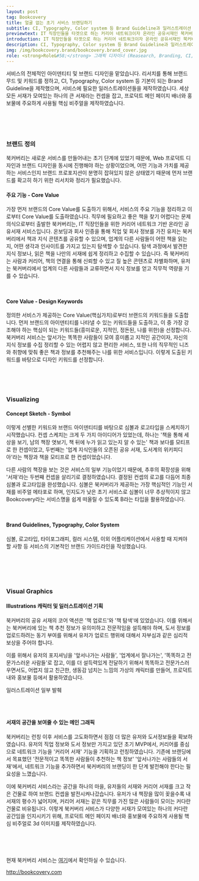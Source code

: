 ```yaml
---
layout: post
tag: Bookcovery
title: 얼굴 없는 초기 서비스 브랜딩하기
subtitle: CI, Typography, Color system 등 Brand Guideline과 일러스트레이션
previewtext: IT 직장인들을 타겟으로 하는 커리어 네트워크이자 온라인 공유서재인 북커버리의 브랜딩 작업입니다. CI, Typography, Color system 등 기본이 되는 Brand Guideline을 잡고, 서비스에 다양하게 사용될 일러스트레이션을 제작하였습니다. 아이덴티티 디자인을 진행하였습니다.
introduction: IT 직장인들을 타겟으로 하는 커리어 네트워크이자 온라인 공유서재인 북커버리의 브랜딩 작업입니다. Book과 Discovery를 합친 Bookcovery(북커버리)는 네트워킹을 통해 직무적으로 필요한 책을 발견, 탐색할 수 있게 해주는 서비스입니다. CI, Typography, Color system 등 기본이 되는 Brand Guideline을 잡고, 서비스에 다양하게 사용될 일러스트레이션을 제작하였습니다. 아이덴티티 디자인을 진행하였습니다.
description: CI, Typography, Color system 등 Brand Guideline과 일러스트레이션
img: /img/bookcovery.brand/bookcovery.brand_cover.jpg
role: <strong>Role&#58;</strong> 그래픽 디자이너 (Reasearch, Branding, CI, Brand Guidelines, Illustrations, Visual Graphics) <br> <strong>Advisor&#58;</strong> PM&디자이너 1명 <br> <strong>Date&#58;</strong> Feb 2020 ~ August 2021 <br> <strong>Tools&#58;</strong> Figma, Illustrator, Photoshop, Cinema4D, Lightroom
---
```


서비스의 전체적인 아이덴티티 및 브랜드 디자인을 맡았습니다. 리서치를 통해 브랜드 무드 및 키워드를 정하고, CI, Typography, Color system 등 기본이 되는 Brand Guideline을 제작했으며, 서비스에 필요한 일러스트레이션들을 제작하였습니다. 세상 모든 서재가 모여있는 하나의 큰 서재라는 컨셉을 잡고, 프로덕트 메인 페이지 배너와 홍보물에 주요하게 사용될 핵심 비주얼을 제작하였습니다.

<br><br><br>

### 브랜드 정의

북커버리는 새로운 서비스를 만들어내는 초기 단계에 있었기 때문에, Web 프로덕트 디자인과 브랜드 디자인을 동시에 진행해야 하는 상황이었으며, 어떤 기능과 가치를 제공하는 서비스인지 브랜드 프로포지션이 분명히 잡혀있지 않은 상태였기 때문에 먼저 브랜드를 확고히 하기 위한 리서치와 정리가 필요했습니다. 

#### 주요 기능 - Core Value

가장 먼저 브랜드의 Core Value를 도출하기 위해서, 서비스의 주요 기능을 정리하고 이로부터 Core Value를 도출하였습니다. 직무에 필요하고 좋은 책을 찾기 어렵다는 문제의식으로부터 출발한 북커버리는, IT 직장인들을 위한 커리어 네트워크 기반 온라인 공유서재 서비스입니다. 온보딩과 회사 인증을 통해 직업 및 회사 정보를 가진 유저는 북커버리에서 책과 지식 콘텐츠를 공유할 수 있으며, 업계의 다른 사람들이 어떤 책을 읽는지, 어떤 생각과 인사이트를 가지고 있는지 탐색할 수 있습니다. 탐색 과정에서 발견한 지식 정보나, 읽은 책을 나만의 서재에 쉽게 정리하고 수집할 수 있습니다. 
즉 북커버리는 사람과 커리어, 책의 연결을 통해 신뢰할 수 있고 질 높은 콘텐츠로 차별화하며, 유저는 북커버리에서 업계의 다른 사람들과 교류하면서 지식 정보를 얻고 직무적 역량을 기를 수 있습니다. 

<div class="img_row">
	<img class="col three" src="
    {{ site.baseurl }}/img/bookcovery.brand/bookcovery.brand.01.jpg" alt="" title="bookcovery.brand.01"/>
</div>

<br>

#### Core Value - Design Keywords

<div class="img_row">
	<img class="col three" src="
    {{ site.baseurl }}/img/bookcovery.brand/bookcovery.brand.02.jpg" alt="" title="bookcovery.brand.02"/>
</div>
정의한 서비스가 제공하는 Core Value(핵심가치)로부터 브랜드의 키워드들을 도출합니다. 먼저 브랜드의 아이덴티티를 나타낼 수 있는 키워드들을 도출하고, 이 중 가장 강조해야 하는 핵심이 되는 키워드들(흥미로운, 지적인, 정돈된, 나를 위한)을 선정합니다. 북커버리 서비스는 앞서가는 똑똑한 사람들이 모여 흥미롭고 지적인 공간이자, 자신의 지식 정보를 수집 정리할 수 있는 어렵지 않고 편리한 서비스, 또한 나의 직무적인 니즈와 취향에 맞춰 좋은 책과 정보를 추천해주는 나를 위한 서비스입니다. 이렇게 도출된 키워드를 바탕으로 디자인 키워드를 선정합니다.

<br><br><br>

### Visualizing
#### Concept Sketch - Symbol
이렇게 선별한 키워드와 브랜드 아이덴티티를 바탕으로 심볼과 로고타입을 스케치하기 시작했습니다. 컨셉 스케치는 크게 두 가지 아이디어가 있었는데, 하나는 '책을 통해 세상을 보기, 남의 책장 엿보기, 책 뒤에 누가 읽고 있는지 알 수 있는' 책과 보다를 모티프로 한 컨셉이었고, 두번째는 '업계 지식인들의 오픈된 공유 서재, 도서계의 위키피디아'라는 책장과 책을 모티프로 한 컨셉이었습니다.

다른 사람의 책장을 보는 것은 서비스의 일부 기능이었기 때문에, 추후의 확장성을 위해 '서재'라는 두번째 컨셉을 살리기로 결정하였습니다. 결정된 컨셉의 로고를 다듬어 최종 심볼과 로고타입을 완성했습니다. 심볼은 북커버리가 제공하는 가장 핵심적인 기능인 서재를 비주얼 메타포로 하며, 인지도가 낮은 초기 서비스로 심볼이 너무 추상적이지 않고 Bookcovery라는 서비스명을 쉽게 떠올릴 수 있도록 B라는 타입을 활용하였습니다. 

<div class="img_row">
	<img class="col three" src="
    {{ site.baseurl }}/img/bookcovery.brand/bookcovery.brand.03.jpg" alt="" title="bookcovery.brand.03"/>
</div>
<div class="img_row">
	<img class="col three" src="
    {{ site.baseurl }}/img/bookcovery.brand/bookcovery.brand.04.jpg" alt="" title="bookcovery.brand.04"/>
</div>

<br>

#### Brand Guidelines, Typography, Color System

심볼, 로고타입, 타이포그래피, 컬러 시스템, 이외 어플리케이션에서 사용할 때 지켜야 할 사항 등 서비스의 기본적인 브랜드 가이드라인을 작성했습니다.
<div class="img_row">
	<img class="col three" src="
    {{ site.baseurl }}/img/bookcovery.brand/bookcovery.brand.05.jpg" alt="" title="bookcovery.brand.05"/>
</div>

<br><br><br>

### Visual Graphics

#### Illustrations 캐릭터 및 일러스트레이션 기획

북커버리의 공유 서재의 코어 액션은 '책 업로드'와 '책 탐색'에 있었습니다. 이를 위해서는 북커버리에 있는 책 추천 정보가 유의미하고 전문적임을 설득해야 하며, 도서 정보를 업로드하려는 동기 부여를 위해서 유저가 업로드 행위에 대해서 자부심과 같은 심리적 보상을 주어야 합니다.

이를 위해서 유저의 포지셔닝을 '앞서나가는 사람들', '업계에서 잘나가는', '똑똑하고 전문가스러운 사람들'로 잡고, 이를 더 설득력있게 전달하기 위해서 똑똑하고 전문가스러우면서도, 어렵지 않고 친근한, 생동감 넘치는 느낌의 가상의 캐릭터를 만들어, 프로덕트 내와 홍보물 등에서 활용하였습니다. 

<div class="img_row">
	<img class="col three" src="{{ site.baseurl }}/img/bookcovery.brand/bookcovery.brand.06.jpg" alt="" title="bookcovery.brand.06"/>
</div>
<div class="col three caption">
	일러스트레이션 일부 발췌
</div>

<br><br>

#### 서재의 공간을 보여줄 수 있는 메인 그래픽

북커버리는 런칭 이후 서비스를 고도화하면서 점점 더 많은 유저와 도서정보들을 확보하였습니다. 유저의 직업 정보와 도서 정보만 가지고 있던 초기 MVP에서, 커리어를 중심으로 네트워크 기능을 '커리어 서재' 기능을 기획하고 런칭하였습니다. 기존에 브랜딩에서 목표했던 '전문적이고 똑똑한 사람들이 추천하는 책 정보' '앞서나가는 사람들의 서재'에서, 네트워크 기능을 추가하면서 북커버리의 브랜딩이 한 단계 발전해야 한다는 필요성을 느꼈습니다.

이에 북커버리 서비스라는 공간을 하나의 마을, 유저들의 서재와 커리어 서재를 크고 작은 건물로 하여 브랜드 컨셉을 발전시켜나갔습니다. 유저가 내 책장을 많이 꽂을수록 내 서재의 평수가 넓어지며, 커리어 서재는 같은 직무를 가진 많은 사람들이 모이는 커다란 건물로 비유됩니다. 이렇게 북커버리 서비스가 다양한 서재가 모여있는 하나의 커다란 공간임을 인지시키기 위해, 프로덕트 메인 페이지 배너와 홍보물에 주요하게 사용될 핵심 비주얼로 3d 이미지를 제작하였습니다.

<div class="img_row">
	<img class="col three" src="{{ site.baseurl }}/img/bookcovery.brand/bookcovery.brand.08.jpg" alt="" title="bookcovery.brand.08"/>
</div>



<br><br><br>
현재 북커버리 서비스는 <a class="post-text" href="http://bookcovery.com" target="blank">여기</a>에서 확인하실 수 있습니다.

<a class="post-text" href="http://bookcovery.com" target="blank">http://bookcovery.com</a>